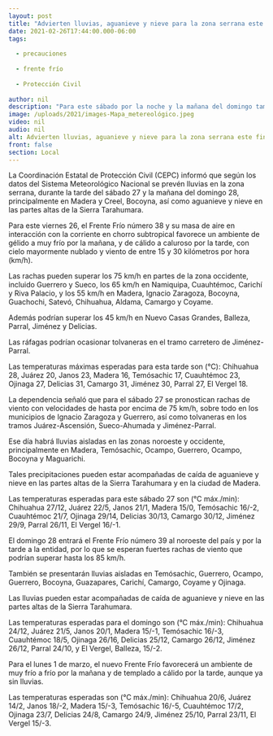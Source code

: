 ```yaml
---
layout: post
title: "Advierten lluvias, aguanieve y nieve para la zona serrana este fin de semana"
date: 2021-02-26T17:44:00.000-06:00
tags:
  
  - precauciones
  
  - frente frío
  
  - Protección Civil
  
author: nil
description: "Para este sábado por la noche y la mañana del domingo también se prevé granizo en Ojinaga y Camargo, informa la CEPC; se mantienen fuertes rachas de viento en la entidad"
image: /uploads/2021/images-Mapa_metereológico.jpeg
video: nil
audio: nil
alt: Advierten lluvias, aguanieve y nieve para la zona serrana este fin de semana
front: false
section: Local
---
```


La Coordinación Estatal de Protección Civil (CEPC) informó que según los datos del Sistema Meteorológico Nacional se prevén lluvias en la zona serrana, durante la tarde del sábado 27 y la mañana del domingo 28, principalmente en Madera y Creel, Bocoyna, así como aguanieve y nieve en las partes altas de la Sierra Tarahumara.

Para este viernes 26, el Frente Frío número 38 y su masa de aire en interacción con la corriente en chorro subtropical favorece un ambiente de gélido a muy frío por la mañana, y de cálido a caluroso por la tarde, con cielo mayormente nublado y viento de entre 15 y 30 kilómetros por hora (km/h).

Las rachas pueden superar los 75 km/h en partes de la zona occidente, incluido Guerrero y Sueco, los 65 km/h en Namiquipa, Cuauhtémoc, Carichí y Riva Palacio, y los 55 km/h en Madera, Ignacio Zaragoza, Bocoyna, Guachochi, Satevó, Chihuahua, Aldama, Camargo y Coyame.

Además podrían superar los 45 km/h en Nuevo Casas Grandes, Balleza, Parral, Jiménez y Delicias.

Las ráfagas podrían ocasionar tolvaneras en el tramo carretero de Jiménez-Parral.

Las temperaturas máximas esperadas para esta tarde son (°C): Chihuahua 28, Juárez 20, Janos 23, Madera 16, Temósachic 17, Cuauhtémoc 23, Ojinaga 27, Delicias 31, Camargo 31, Jiménez 30, Parral 27, El Vergel 18.

La dependencia señaló que para el sábado 27 se pronostican rachas de viento con velocidades de hasta por encima de 75 km/h, sobre todo en los municipios de Ignacio Zaragoza y Guerrero, así como tolvaneras en los tramos Juárez-Ascensión, Sueco-Ahumada y Jiménez-Parral.

Ese día habrá lluvias aisladas en las zonas noroeste y occidente, principalmente en Madera, Temósachic, Ocampo, Guerrero, Ocampo, Bocoyna y Maguarichi.

Tales precipitaciones pueden estar acompañadas de caída de aguanieve y nieve en las partes altas de la Sierra Tarahumara y en la ciudad de Madera.

Las temperaturas esperadas para este sábado 27 son (°C máx./min): Chihuahua 27/12, Juárez 22/5, Janos 21/1, Madera 15/0, Temósachic 16/-2, Cuauhtémoc 21/7, Ojinaga 29/14, Delicias 30/13, Camargo 30/12, Jiménez 29/9, Parral 26/11, El Vergel 16/-1.

El domingo 28 entrará el Frente Frío número 39 al noroeste del país y por la tarde a la entidad, por lo que se esperan fuertes rachas de viento que podrían superar hasta los 85 km/h.

También se presentarán lluvias aisladas en Temósachic, Guerrero, Ocampo, Guerrero, Bocoyna, Guazapares, Carichí, Camargo, Coyame y Ojinaga.

Las lluvias pueden estar acompañadas de caída de aguanieve y nieve en las partes altas de la Sierra Tarahumara.

Las temperaturas esperadas para el domingo son (°C máx./min): Chihuahua 24/12, Juárez 21/5, Janos 20/1, Madera 15/-1, Temósachic 16/-3, Cuauhtémoc 18/5, Ojinaga 26/16, Delicias 25/12, Camargo 26/12, Jiménez 26/12, Parral 24/10, y El Vergel, Balleza, 15/-2.

Para el lunes 1 de marzo, el nuevo Frente Frío favorecerá un ambiente de muy frío a frío por la mañana y de templado a cálido por la tarde, aunque ya sin lluvias.

Las temperaturas esperadas son (°C máx./min): Chihuahua 20/6, Juárez 14/2, Janos 18/-2, Madera 15/-3, Temósachic 16/-5, Cuauhtémoc 17/2, Ojinaga 23/7, Delicias 24/8, Camargo 24/9, Jiménez 25/10, Parral 23/11, El Vergel 15/-3.